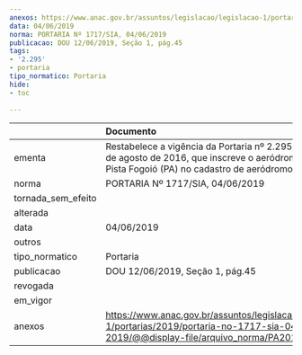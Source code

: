 ```yaml
---
anexos: https://www.anac.gov.br/assuntos/legislacao/legislacao-1/portarias/2019/portaria-no-1717-sia-04-06-2019/@@display-file/arquivo_norma/PA2019-1717.pdf
data: 04/06/2019
norma: PORTARIA Nº 1717/SIA, 04/06/2019
publicacao: DOU 12/06/2019, Seção 1, pág.45
tags:
- '2.295'
- portaria
tipo_normatico: Portaria
hide: 
- toc 
 
---
```


|                    | Documento                                                                                                                                               |
|:-------------------|:--------------------------------------------------------------------------------------------------------------------------------------------------------|
| ementa             | Restabelece a vigência da Portaria nº 2.295/SIA, de 29 de agosto de 2016, que inscreve o aeródromo privado Pista Fogoió (PA) no cadastro de aeródromos. |
| norma              | PORTARIA Nº 1717/SIA, 04/06/2019                                                                                                                        |
| tornada_sem_efeito |                                                                                                                                                         |
| alterada           |                                                                                                                                                         |
| data               | 04/06/2019                                                                                                                                              |
| outros             |                                                                                                                                                         |
| tipo_normatico     | Portaria                                                                                                                                                |
| publicacao         | DOU 12/06/2019, Seção 1, pág.45                                                                                                                         |
| revogada           |                                                                                                                                                         |
| em_vigor           |                                                                                                                                                         |
| anexos             | https://www.anac.gov.br/assuntos/legislacao/legislacao-1/portarias/2019/portaria-no-1717-sia-04-06-2019/@@display-file/arquivo_norma/PA2019-1717.pdf    |